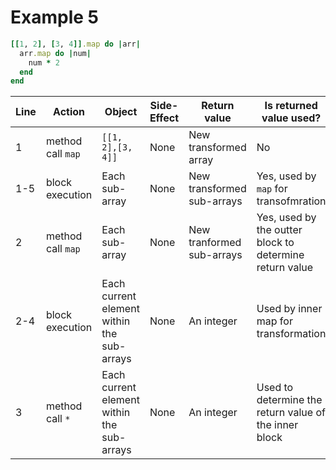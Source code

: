 # Example 5

```ruby
[[1, 2], [3, 4]].map do |arr|
  arr.map do |num|
    num * 2
  end
end
```

| Line | Action | Object | Side-Effect | Return value | Is returned value used? |
| --- | --- | --- | --- | --- | --- |
| 1 | method call `map` | `[[1, 2],[3, 4]]` | None  | New transformed array | No |
| 1-5 | block execution | Each sub-array | None | New transformed sub-arrays | Yes, used  by `map` for transofmration |
| 2 | method call `map` | Each sub-array | None | New tranformed sub-arrays | Yes, used by the outter block to determine return value |
| 2-4 | block execution | Each current element within the sub-arrays | None | An integer | Used by inner map for transformation |
| 3 | method call `*` | Each current element within the sub-arrays | None | An integer | Used to determine the return value of the inner block |
